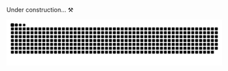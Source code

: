 Under construction... ⚒️

<p align="center"><img src="https://raw.githubusercontent.com/tnfAngel/tnfAngel/output/snake.svg" alt="Snake animation" /></p>
